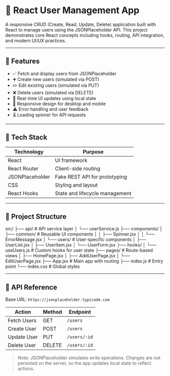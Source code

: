 # 👥 React User Management App

A responsive CRUD (Create, Read, Update, Delete) application built with React to manage users using the JSONPlaceholder API. This project demonstrates core React concepts including hooks, routing, API integration, and modern UI/UX practices.

---

## 🚀 Features

- ✅ Fetch and display users from JSONPlaceholder
- ➕ Create new users (simulated via POST)
- ✏️ Edit existing users (simulated via PUT)
- ❌ Delete users (simulated via DELETE)
- 🔄 Real-time UI updates using local state
- 📱 Responsive design for desktop and mobile
- ⚠️ Error handling and user feedback
- ⏳ Loading spinner for API requests

---

## 🧱 Tech Stack

| Technology     | Purpose                          |
|----------------|----------------------------------|
| React          | UI framework                     |
| React Router   | Client-side routing              |
| JSONPlaceholder | Fake REST API for prototyping   |
| CSS            | Styling and layout               |
| React Hooks    | State and lifecycle management   |

---

## 📁 Project Structure
src/ ├── api/                 # API service layer │   └── userService.js ├── components/ │   ├── common/          # Reusable UI components │   │   ├── Spinner.jsx │   │   └── ErrorMessage.jsx │   └── users/           # User-specific components │       ├── UserList.jsx │       ├── UserItem.jsx │       └── UserForm.jsx ├── hooks/ │   └── useUsers.js      # Custom hooks for user state ├── pages/               # Route-based views │   ├── HomePage.jsx │   ├── AddUserPage.jsx │   └── EditUserPage.jsx ├── App.jsx              # Main app with routing ├── index.js             # Entry point └── index.css            # Global styles


---

## 🔗 API Reference

Base URL: `https://jsonplaceholder.typicode.com`

| Action       | Method | Endpoint         |
|--------------|--------|------------------|
| Fetch Users  | GET    | `/users`         |
| Create User  | POST   | `/users`         |
| Update User  | PUT    | `/users/:id`     |
| Delete User  | DELETE | `/users/:id`     |

> Note: JSONPlaceholder simulates write operations. Changes are not persisted on the server, so the app updates local state to reflect actions.
